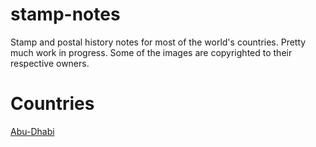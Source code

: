 stamp-notes
===========

Stamp and postal history notes for most of the world's countries. Pretty much work
in progress. Some of the images are copyrighted to their respective owners.

Countries
=========

[Abu-Dhabi](git://github.com/yannisl/stamp-notes.git)

